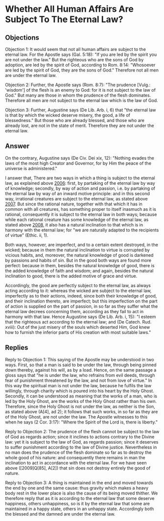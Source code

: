 # Whether All Human Affairs Are Subject To The Eternal Law?

## Objections

Objection 1: It would seem that not all human affairs are subject to the eternal law. For the Apostle says (Gal. 5:18): "If you are led by the spirit you are not under the law." But the righteous who are the sons of God by adoption, are led by the spirit of God, according to Rom. 8:14: "Whosoever are led by the spirit of God, they are the sons of God." Therefore not all men are under the eternal law.

Objection 2: Further, the Apostle says (Rom. 8:7): "The prudence [Vulg.: 'wisdom'] of the flesh is an enemy to God: for it is not subject to the law of God." But many are those in whom the prudence of the flesh dominates. Therefore all men are not subject to the eternal law which is the law of God.

Objection 3: Further, Augustine says (De Lib. Arb. i, 6) that "the eternal law is that by which the wicked deserve misery, the good, a life of blessedness." But those who are already blessed, and those who are already lost, are not in the state of merit. Therefore they are not under the eternal law.

## Answer

On the contrary, Augustine says (De Civ. Dei xix, 12): "Nothing evades the laws of the most high Creator and Governor, for by Him the peace of the universe is administered."

I answer that, There are two ways in which a thing is subject to the eternal law, as explained above [2006](A[5]): first, by partaking of the eternal law by way of knowledge; secondly, by way of action and passion, i.e. by partaking of the eternal law by way of an inward motive principle: and in this second way, irrational creatures are subject to the eternal law, as stated above [2007](A[5]). But since the rational nature, together with that which it has in common with all creatures, has something proper to itself inasmuch as it is rational, consequently it is subject to the eternal law in both ways; because while each rational creature has some knowledge of the eternal law, as stated above [2008](A[2]), it also has a natural inclination to that which is in harmony with the eternal law; for "we are naturally adapted to the recipients of virtue" (Ethic. ii, 1).

Both ways, however, are imperfect, and to a certain extent destroyed, in the wicked; because in them the natural inclination to virtue is corrupted by vicious habits, and, moreover, the natural knowledge of good is darkened by passions and habits of sin. But in the good both ways are found more perfect: because in them, besides the natural knowledge of good, there is the added knowledge of faith and wisdom; and again, besides the natural inclination to good, there is the added motive of grace and virtue.

Accordingly, the good are perfectly subject to the eternal law, as always acting according to it: whereas the wicked are subject to the eternal law, imperfectly as to their actions, indeed, since both their knowledge of good, and their inclination thereto, are imperfect; but this imperfection on the part of action is supplied on the part of passion, in so far as they suffer what the eternal law decrees concerning them, according as they fail to act in harmony with that law. Hence Augustine says (De Lib. Arb. i, 15): "I esteem that the righteous act according to the eternal law; and (De Catech. Rud. xviii): Out of the just misery of the souls which deserted Him, God knew how to furnish the inferior parts of His creation with most suitable laws."

## Replies

Reply to Objection 1: This saying of the Apostle may be understood in two ways. First, so that a man is said to be under the law, through being pinned down thereby, against his will, as by a load. Hence, on the same passage a gloss says that "he is under the law, who refrains from evil deeds, through fear of punishment threatened by the law, and not from love of virtue." In this way the spiritual man is not under the law, because he fulfils the law willingly, through charity which is poured into his heart by the Holy Ghost. Secondly, it can be understood as meaning that the works of a man, who is led by the Holy Ghost, are the works of the Holy Ghost rather than his own. Therefore, since the Holy Ghost is not under the law, as neither is the Son, as stated above (A[4], ad 2); it follows that such works, in so far as they are of the Holy Ghost, are not under the law. The Apostle witnesses to this when he says (2 Cor. 3:17): "Where the Spirit of the Lord is, there is liberty."

Reply to Objection 2: The prudence of the flesh cannot be subject to the law of God as regards action; since it inclines to actions contrary to the Divine law: yet it is subject to the law of God, as regards passion; since it deserves to suffer punishment according to the law of Divine justice. Nevertheless in no man does the prudence of the flesh dominate so far as to destroy the whole good of his nature: and consequently there remains in man the inclination to act in accordance with the eternal law. For we have seen above ([2009]Q[85], A[2]) that sin does not destroy entirely the good of nature.

Reply to Objection 3: A thing is maintained in the end and moved towards the end by one and the same cause: thus gravity which makes a heavy body rest in the lower place is also the cause of its being moved thither. We therefore reply that as it is according to the eternal law that some deserve happiness, others unhappiness, so is it by the eternal law that some are maintained in a happy state, others in an unhappy state. Accordingly both the blessed and the damned are under the eternal law.
